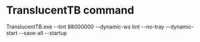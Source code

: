 # TranslucentTB command

TranslucentTB.exe --tint 88000000 --dynamic-ws tint --no-tray --dynamic-start --save-all --startup
